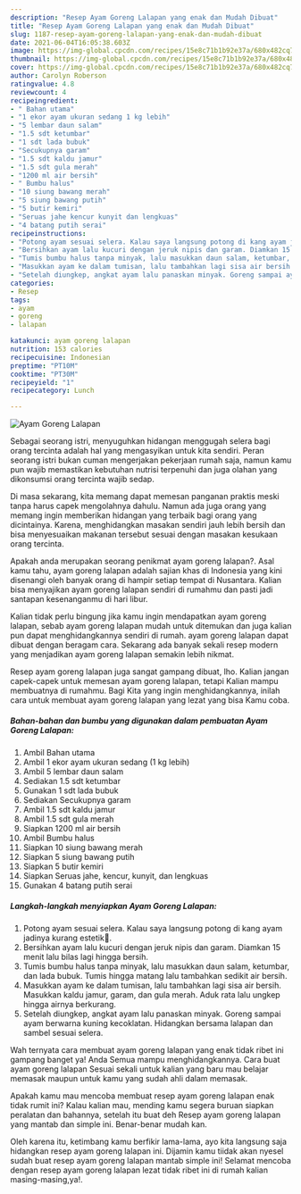 ```yaml
---
description: "Resep Ayam Goreng Lalapan yang enak dan Mudah Dibuat"
title: "Resep Ayam Goreng Lalapan yang enak dan Mudah Dibuat"
slug: 1187-resep-ayam-goreng-lalapan-yang-enak-dan-mudah-dibuat
date: 2021-06-04T16:05:38.603Z
image: https://img-global.cpcdn.com/recipes/15e8c71b1b92e37a/680x482cq70/ayam-goreng-lalapan-foto-resep-utama.jpg
thumbnail: https://img-global.cpcdn.com/recipes/15e8c71b1b92e37a/680x482cq70/ayam-goreng-lalapan-foto-resep-utama.jpg
cover: https://img-global.cpcdn.com/recipes/15e8c71b1b92e37a/680x482cq70/ayam-goreng-lalapan-foto-resep-utama.jpg
author: Carolyn Roberson
ratingvalue: 4.8
reviewcount: 4
recipeingredient:
- " Bahan utama"
- "1 ekor ayam ukuran sedang 1 kg lebih"
- "5 lembar daun salam"
- "1.5 sdt ketumbar"
- "1 sdt lada bubuk"
- "Secukupnya garam"
- "1.5 sdt kaldu jamur"
- "1.5 sdt gula merah"
- "1200 ml air bersih"
- " Bumbu halus"
- "10 siung bawang merah"
- "5 siung bawang putih"
- "5 butir kemiri"
- "Seruas jahe kencur kunyit dan lengkuas"
- "4 batang putih serai"
recipeinstructions:
- "Potong ayam sesuai selera. Kalau saya langsung potong di kang ayam jadinya kurang estetik😬."
- "Bersihkan ayam lalu kucuri dengan jeruk nipis dan garam. Diamkan 15 menit lalu bilas lagi hingga bersih."
- "Tumis bumbu halus tanpa minyak, lalu masukkan daun salam, ketumbar, dan lada bubuk. Tumis hingga matang lalu tambahkan sedikit air bersih."
- "Masukkan ayam ke dalam tumisan, lalu tambahkan lagi sisa air bersih. Masukkan kaldu jamur, garam, dan gula merah. Aduk rata lalu ungkep hingga airnya berkurang."
- "Setelah diungkep, angkat ayam lalu panaskan minyak. Goreng sampai ayam berwarna kuning kecoklatan. Hidangkan bersama lalapan dan sambel sesuai selera."
categories:
- Resep
tags:
- ayam
- goreng
- lalapan

katakunci: ayam goreng lalapan 
nutrition: 153 calories
recipecuisine: Indonesian
preptime: "PT10M"
cooktime: "PT30M"
recipeyield: "1"
recipecategory: Lunch

---
```



![Ayam Goreng Lalapan](https://img-global.cpcdn.com/recipes/15e8c71b1b92e37a/680x482cq70/ayam-goreng-lalapan-foto-resep-utama.jpg)

Sebagai seorang istri, menyuguhkan hidangan menggugah selera bagi orang tercinta adalah hal yang mengasyikan untuk kita sendiri. Peran seorang istri bukan cuman mengerjakan pekerjaan rumah saja, namun kamu pun wajib memastikan kebutuhan nutrisi terpenuhi dan juga olahan yang dikonsumsi orang tercinta wajib sedap.

Di masa  sekarang, kita memang dapat memesan panganan praktis meski tanpa harus capek mengolahnya dahulu. Namun ada juga orang yang memang ingin memberikan hidangan yang terbaik bagi orang yang dicintainya. Karena, menghidangkan masakan sendiri jauh lebih bersih dan bisa menyesuaikan makanan tersebut sesuai dengan masakan kesukaan orang tercinta. 



Apakah anda merupakan seorang penikmat ayam goreng lalapan?. Asal kamu tahu, ayam goreng lalapan adalah sajian khas di Indonesia yang kini disenangi oleh banyak orang di hampir setiap tempat di Nusantara. Kalian bisa menyajikan ayam goreng lalapan sendiri di rumahmu dan pasti jadi santapan kesenanganmu di hari libur.

Kalian tidak perlu bingung jika kamu ingin mendapatkan ayam goreng lalapan, sebab ayam goreng lalapan mudah untuk ditemukan dan juga kalian pun dapat menghidangkannya sendiri di rumah. ayam goreng lalapan dapat dibuat dengan beragam cara. Sekarang ada banyak sekali resep modern yang menjadikan ayam goreng lalapan semakin lebih nikmat.

Resep ayam goreng lalapan juga sangat gampang dibuat, lho. Kalian jangan capek-capek untuk memesan ayam goreng lalapan, tetapi Kalian mampu membuatnya di rumahmu. Bagi Kita yang ingin menghidangkannya, inilah cara untuk membuat ayam goreng lalapan yang lezat yang bisa Kamu coba.

<!--inarticleads1-->

##### Bahan-bahan dan bumbu yang digunakan dalam pembuatan Ayam Goreng Lalapan:

1. Ambil  Bahan utama
1. Ambil 1 ekor ayam ukuran sedang (1 kg lebih)
1. Ambil 5 lembar daun salam
1. Sediakan 1.5 sdt ketumbar
1. Gunakan 1 sdt lada bubuk
1. Sediakan Secukupnya garam
1. Ambil 1.5 sdt kaldu jamur
1. Ambil 1.5 sdt gula merah
1. Siapkan 1200 ml air bersih
1. Ambil  Bumbu halus
1. Siapkan 10 siung bawang merah
1. Siapkan 5 siung bawang putih
1. Siapkan 5 butir kemiri
1. Siapkan Seruas jahe, kencur, kunyit, dan lengkuas
1. Gunakan 4 batang putih serai




<!--inarticleads2-->

##### Langkah-langkah menyiapkan Ayam Goreng Lalapan:

1. Potong ayam sesuai selera. Kalau saya langsung potong di kang ayam jadinya kurang estetik😬.
1. Bersihkan ayam lalu kucuri dengan jeruk nipis dan garam. Diamkan 15 menit lalu bilas lagi hingga bersih.
1. Tumis bumbu halus tanpa minyak, lalu masukkan daun salam, ketumbar, dan lada bubuk. Tumis hingga matang lalu tambahkan sedikit air bersih.
1. Masukkan ayam ke dalam tumisan, lalu tambahkan lagi sisa air bersih. Masukkan kaldu jamur, garam, dan gula merah. Aduk rata lalu ungkep hingga airnya berkurang.
1. Setelah diungkep, angkat ayam lalu panaskan minyak. Goreng sampai ayam berwarna kuning kecoklatan. Hidangkan bersama lalapan dan sambel sesuai selera.




Wah ternyata cara membuat ayam goreng lalapan yang enak tidak ribet ini gampang banget ya! Anda Semua mampu menghidangkannya. Cara buat ayam goreng lalapan Sesuai sekali untuk kalian yang baru mau belajar memasak maupun untuk kamu yang sudah ahli dalam memasak.

Apakah kamu mau mencoba membuat resep ayam goreng lalapan enak tidak rumit ini? Kalau kalian mau, mending kamu segera buruan siapkan peralatan dan bahannya, setelah itu buat deh Resep ayam goreng lalapan yang mantab dan simple ini. Benar-benar mudah kan. 

Oleh karena itu, ketimbang kamu berfikir lama-lama, ayo kita langsung saja hidangkan resep ayam goreng lalapan ini. Dijamin kamu tiidak akan nyesel sudah buat resep ayam goreng lalapan mantab simple ini! Selamat mencoba dengan resep ayam goreng lalapan lezat tidak ribet ini di rumah kalian masing-masing,ya!.


